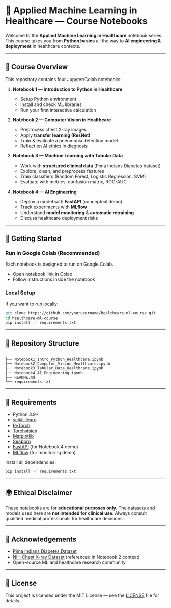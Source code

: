 # 🏥 Applied Machine Learning in Healthcare — Course Notebooks

Welcome to the **Applied Machine Learning in Healthcare** notebook series.  
This course takes you from **Python basics** all the way to **AI engineering & deployment** in healthcare contexts.

---

## 📘 Course Overview

This repository contains four Jupyter/Colab notebooks:

1. **Notebook 1 — Introduction to Python in Healthcare**  
   - Setup Python environment  
   - Install and check ML libraries  
   - Run your first interactive calculation  

2. **Notebook 2 — Computer Vision in Healthcare**  
   - Preprocess chest X-ray images  
   - Apply **transfer learning (ResNet)**  
   - Train & evaluate a pneumonia detection model  
   - Reflect on AI ethics in diagnosis  

3. **Notebook 3 — Machine Learning with Tabular Data**  
   - Work with **structured clinical data** (Pima Indians Diabetes dataset)  
   - Explore, clean, and preprocess features  
   - Train classifiers (Random Forest, Logistic Regression, SVM)  
   - Evaluate with metrics, confusion matrix, ROC-AUC  

4. **Notebook 4 — AI Engineering**  
   - Deploy a model with **FastAPI** (conceptual demo)  
   - Track experiments with **MLflow**  
   - Understand **model monitoring** & **automatic retraining**  
   - Discuss healthcare deployment risks  

---

## 🚀 Getting Started

### Run in Google Colab (Recommended)
Each notebook is designed to run on Google Colab.  
- Open notebook link in Colab  
- Follow instructions inside the notebook  

### Local Setup
If you want to run locally:
```bash
git clone https://github.com/yourusername/healthcare-ml-course.git
cd healthcare-ml-course
pip install -r requirements.txt
````

---

## 📂 Repository Structure

```
.
├── Notebook1_Intro_Python_Healthcare.ipynb
├── Notebook2_Computer_Vision_Healthcare.ipynb
├── Notebook3_Tabular_Data_Healthcare.ipynb
├── Notebook4_AI_Engineering.ipynb
├── README.md
└── requirements.txt
```

---

## 🧰 Requirements

* Python 3.9+
* [scikit-learn](https://scikit-learn.org/)
* [PyTorch](https://pytorch.org/)
* [Torchvision](https://pytorch.org/vision/stable/index.html)
* [Matplotlib](https://matplotlib.org/)
* [Seaborn](https://seaborn.pydata.org/)
* [FastAPI](https://fastapi.tiangolo.com/) (for Notebook 4 demo)
* [MLflow](https://mlflow.org/) (for monitoring demo)

Install all dependencies:

```bash
pip install -r requirements.txt
```

---

## 🌍 Ethical Disclaimer

These notebooks are for **educational purposes only**.
The datasets and models used here are **not intended for clinical use**.
Always consult qualified medical professionals for healthcare decisions.

---

## 🙌 Acknowledgements

* [Pima Indians Diabetes Dataset](https://raw.githubusercontent.com/jbrownlee/Datasets/master/pima-indians-diabetes.names)
* [NIH Chest X-ray Dataset](https://nihcc.app.box.com/v/ChestXray-NIHCC) (referenced in Notebook 2 context)
* Open-source ML and healthcare research community

---

## 📜 License

This project is licensed under the MIT License — see the [LICENSE](LICENSE) file for details.
